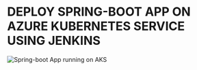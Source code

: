 # DEPLOY SPRING-BOOT APP ON AZURE KUBERNETES SERVICE USING JENKINS

![Spring-boot App running on AKS](https://github.com/ayanfe19/aks-jenkins/blo)

